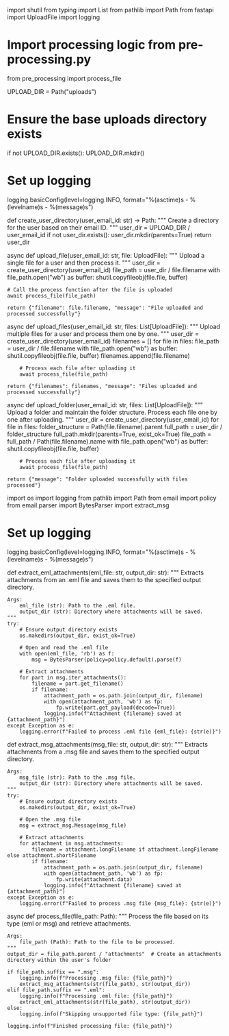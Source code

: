 import shutil
from typing import List
from pathlib import Path
from fastapi import UploadFile
import logging

# Import processing logic from pre-processing.py
from pre_processing import process_file

UPLOAD_DIR = Path("uploads")

# Ensure the base uploads directory exists
if not UPLOAD_DIR.exists():
    UPLOAD_DIR.mkdir()

# Set up logging
logging.basicConfig(level=logging.INFO, format="%(asctime)s - %(levelname)s - %(message)s")

def create_user_directory(user_email_id: str) -> Path:
    """
    Create a directory for the user based on their email ID.
    """
    user_dir = UPLOAD_DIR / user_email_id
    if not user_dir.exists():
        user_dir.mkdir(parents=True)
    return user_dir


async def upload_file(user_email_id: str, file: UploadFile):
    """
    Upload a single file for a user and then process it.
    """
    user_dir = create_user_directory(user_email_id)
    file_path = user_dir / file.filename
    with file_path.open("wb") as buffer:
        shutil.copyfileobj(file.file, buffer)
    
    # Call the process function after the file is uploaded
    await process_file(file_path)

    return {"filename": file.filename, "message": "File uploaded and processed successfully"}


async def upload_files(user_email_id: str, files: List[UploadFile]):
    """
    Upload multiple files for a user and process them one by one.
    """
    user_dir = create_user_directory(user_email_id)
    filenames = []
    for file in files:
        file_path = user_dir / file.filename
        with file_path.open("wb") as buffer:
            shutil.copyfileobj(file.file, buffer)
        filenames.append(file.filename)
        
        # Process each file after uploading it
        await process_file(file_path)

    return {"filenames": filenames, "message": "Files uploaded and processed successfully"}


async def upload_folder(user_email_id: str, files: List[UploadFile]):
    """
    Upload a folder and maintain the folder structure. Process each file one by one after uploading.
    """
    user_dir = create_user_directory(user_email_id)
    for file in files:
        folder_structure = Path(file.filename).parent
        full_path = user_dir / folder_structure
        full_path.mkdir(parents=True, exist_ok=True)
        file_path = full_path / Path(file.filename).name
        with file_path.open("wb") as buffer:
            shutil.copyfileobj(file.file, buffer)
        
        # Process each file after uploading it
        await process_file(file_path)

    return {"message": "Folder uploaded successfully with files processed"}







import os
import logging
from pathlib import Path
from email import policy
from email.parser import BytesParser
import extract_msg

# Set up logging
logging.basicConfig(level=logging.INFO, format="%(asctime)s - %(levelname)s - %(message)s")

def extract_eml_attachments(eml_file: str, output_dir: str):
    """
    Extracts attachments from an .eml file and saves them to the specified output directory.

    Args:
        eml_file (str): Path to the .eml file.
        output_dir (str): Directory where attachments will be saved.
    """
    try:
        # Ensure output directory exists
        os.makedirs(output_dir, exist_ok=True)

        # Open and read the .eml file
        with open(eml_file, 'rb') as f:
            msg = BytesParser(policy=policy.default).parse(f)

        # Extract attachments
        for part in msg.iter_attachments():
            filename = part.get_filename()
            if filename:
                attachment_path = os.path.join(output_dir, filename)
                with open(attachment_path, 'wb') as fp:
                    fp.write(part.get_payload(decode=True))
                logging.info(f"Attachment {filename} saved at {attachment_path}")
    except Exception as e:
        logging.error(f"Failed to process .eml file {eml_file}: {str(e)}")


def extract_msg_attachments(msg_file: str, output_dir: str):
    """
    Extracts attachments from a .msg file and saves them to the specified output directory.

    Args:
        msg_file (str): Path to the .msg file.
        output_dir (str): Directory where attachments will be saved.
    """
    try:
        # Ensure output directory exists
        os.makedirs(output_dir, exist_ok=True)

        # Open the .msg file
        msg = extract_msg.Message(msg_file)

        # Extract attachments
        for attachment in msg.attachments:
            filename = attachment.longFilename if attachment.longFilename else attachment.shortFilename
            if filename:
                attachment_path = os.path.join(output_dir, filename)
                with open(attachment_path, 'wb') as fp:
                    fp.write(attachment.data)
                logging.info(f"Attachment {filename} saved at {attachment_path}")
    except Exception as e:
        logging.error(f"Failed to process .msg file {msg_file}: {str(e)}")


async def process_file(file_path: Path):
    """
    Process the file based on its type (eml or msg) and retrieve attachments.

    Args:
        file_path (Path): Path to the file to be processed.
    """
    output_dir = file_path.parent / "attachments"  # Create an attachments directory within the user's folder

    if file_path.suffix == ".msg":
        logging.info(f"Processing .msg file: {file_path}")
        extract_msg_attachments(str(file_path), str(output_dir))
    elif file_path.suffix == ".eml":
        logging.info(f"Processing .eml file: {file_path}")
        extract_eml_attachments(str(file_path), str(output_dir))
    else:
        logging.info(f"Skipping unsupported file type: {file_path}")

    logging.info(f"Finished processing file: {file_path}")

